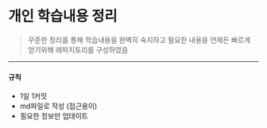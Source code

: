 # 개인 학습내용 정리
> 꾸준한 정리를 통해 학습내용을 완벽히 숙지하고 필요한 내용을 언제든 빠르게 얻기위해 레파지토리를 구성하였음
---
#### 규칙
 - 1일 1커밋
 - md파일로 작성 (접근용이)
 - 필요한 정보만 업데이트
